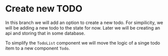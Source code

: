 # Create new TODO

In this branch we will add an option to create a new todo. For simpilicity, we will be adding a new todo to the state for now. Later we will be creating an api and storing that in some database.

To simplify the `TodoList` component we will move the logic of a singe todo item to a new component `Todo`.
